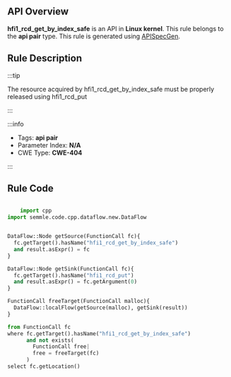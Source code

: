 ---
---


## API Overview
**hfi1_rcd_get_by_index_safe** is an API in **Linux kernel**. This rule belongs to the **api pair** type. This rule is generated using [APISpecGen](../../tools/APISpecGen).
## Rule Description

:::tip

The resource acquired by hfi1_rcd_get_by_index_safe must be properly released using hfi1_rcd_put

:::

:::info

- Tags: **api pair**
- Parameter Index: **N/A**
- CWE Type: **CWE-404**

:::

## Rule Code
```python

    import cpp
import semmle.code.cpp.dataflow.new.DataFlow


DataFlow::Node getSource(FunctionCall fc){
  fc.getTarget().hasName("hfi1_rcd_get_by_index_safe")
  and result.asExpr() = fc
}

DataFlow::Node getSink(FunctionCall fc){
  fc.getTarget().hasName("hfi1_rcd_put")
  and result.asExpr() = fc.getArgument(0)
}

FunctionCall freeTarget(FunctionCall malloc){
  DataFlow::localFlow(getSource(malloc), getSink(result))
}

from FunctionCall fc
where fc.getTarget().hasName("hfi1_rcd_get_by_index_safe")
      and not exists(
        FunctionCall free| 
        free = freeTarget(fc)
      )
select fc.getLocation()

    
```